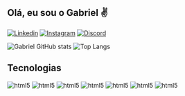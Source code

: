 ## Olá, eu sou o Gabriel ✌️

[![Linkedin](https://img.shields.io/badge/LinkedIn-0077B5?style=for-the-badge&logo=linkedin&logoColor=white)](https://www.linkedin.com/in/gabrielnevesp/)
[![Instagram](https://img.shields.io/badge/Instagram-E4405F?style=for-the-badge&logo=instagram&logoColor=white)](https://www.instagram.com/pierneves_gabl/)
[![Discord](https://img.shields.io/badge/Discord-7289DA?style=for-the-badge&logo=discord&logoColor=white)](Neves#0840)

![Gabriel GitHub stats](https://github-readme-stats.vercel.app/api?username=gabrielneves17&show_icons=true&theme=onedark) ![Top Langs](https://github-readme-stats.vercel.app/api/top-langs/?username=gabrielneves17&layout=compact&theme=onedark)

## Tecnologias

<div style="display: inline_block">
    <img align="center" alt="html5" src="https://img.shields.io/badge/HTML5-E34F26?style=for-the-badge&logo=html5&logoColor=white">
    <img align="center" alt="html5" src="https://img.shields.io/badge/CSS3-1572B6?style=for-the-badge&logo=css3&logoColor=white">
    <img align="center" alt="html5" src="https://img.shields.io/badge/JavaScript-F7DF1E?style=for-the-badge&logo=javascript&logoColor=black">
    <img align="center" alt="html5" src="https://img.shields.io/badge/Vue.js-35495E?style=for-the-badge&logo=vue.js&logoColor=4FC08D">
    <img align="center" alt="html5" src="https://img.shields.io/badge/jQuery-0769AD?style=for-the-badge&logo=jquery&logoColor=white">
    <img align="center" alt="html5" src="https://img.shields.io/badge/Bootstrap-563D7C?style=for-the-badge&logo=bootstrap&logoColor=white">
    <img align="center" alt="html5" src="https://img.shields.io/badge/MongoDB-4EA94B?style=for-the-badge&logo=mongodb&logoColor=white">
</div>
